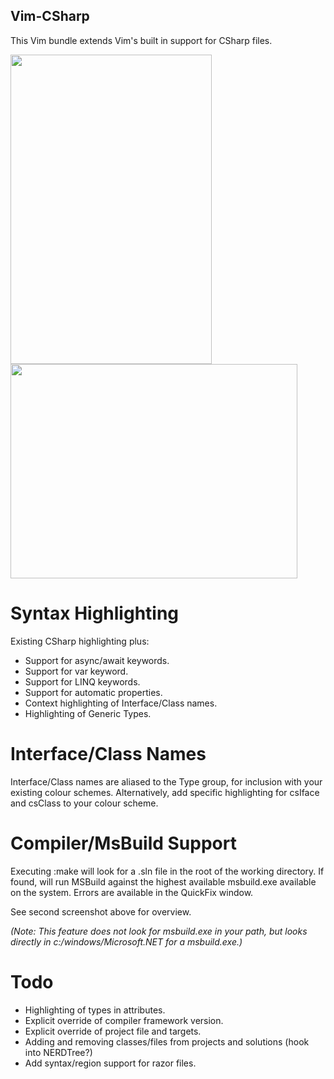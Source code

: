 Vim-CSharp
----------

This Vim bundle extends Vim's built in support for CSharp files.

<a href="https://raw.github.com/OrangeT/vim-csharp/master/screenshot.png">
<img src="https://raw.github.com/OrangeT/vim-csharp/master/screenshot.png" width="322" height="495" />
</a><a href="https://raw.github.com/OrangeT/vim-csharp/master/screenshot2.png">
<img src="https://raw.github.com/OrangeT/vim-csharp/master/screenshot2.png" width="459" height="343" />
</a>


Syntax Highlighting
===================

Existing CSharp highlighting plus:

* Support for async/await keywords.
* Support for var keyword.
* Support for LINQ keywords.
* Support for automatic properties.
* Context highlighting of Interface/Class names.
* Highlighting of Generic Types.

Interface/Class Names
=====================

Interface/Class names are aliased to the Type group, for inclusion with your existing colour schemes.  Alternatively, add specific highlighting for csIface and csClass to your colour scheme.

Compiler/MsBuild Support
========================

Executing :make will look for a .sln file in the root of the working directory.  If found, will run MSBuild against the highest available msbuild.exe available on the system.  Errors are available in the QuickFix window.

See second screenshot above for overview.

_(Note: This feature does not look for msbuild.exe in your path, but looks directly in c:/windows/Microsoft.NET for a msbuild.exe.)_

Todo
====

* Highlighting of types in attributes.
* Explicit override of compiler framework version.
* Explicit override of project file and targets.
* Adding and removing classes/files from projects and solutions (hook into NERDTree?)
* Add syntax/region support for razor files.
